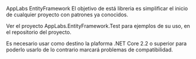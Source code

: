 AppLabs EntityFramework
El objetivo de está libreria es simplificar el inicio de cualquier proyecto con patrones ya conocidos.

Ver el proyecto AppLabs.EntityFramework.Test para ejemplos de su uso, en el repositorio del proyecto.

Es necesario usar como destino la plaforma .NET Core 2.2 o superior para poderlo usarlo de lo contrario marcará problemas de compatibilidad.